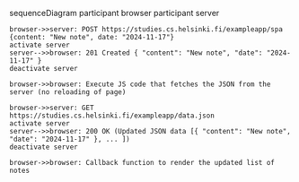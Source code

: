 sequenceDiagram
    participant browser
    participant server

    browser->>server: POST https://studies.cs.helsinki.fi/exampleapp/spa {content: "New note", date: "2024-11-17"}
    activate server
    server-->>browser: 201 Created { "content": "New note", "date": "2024-11-17" }
    deactivate server

    browser->>browser: Execute JS code that fetches the JSON from the server (no reloading of page)

    browser->>server: GET https://studies.cs.helsinki.fi/exampleapp/data.json
    activate server
    server-->>browser: 200 OK (Updated JSON data [{ "content": "New note", "date": "2024-11-17" }, ... ])
    deactivate server

    browser->>browser: Callback function to render the updated list of notes

